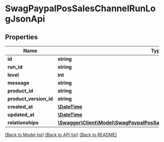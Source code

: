 # SwagPaypalPosSalesChannelRunLogJsonApi

## Properties
Name | Type | Description | Notes
------------ | ------------- | ------------- | -------------
**id** | **string** |  | [optional] 
**run_id** | **string** |  | 
**level** | **int** |  | 
**message** | **string** |  | 
**product_id** | **string** |  | [optional] 
**product_version_id** | **string** |  | [optional] 
**created_at** | [**\DateTime**](\DateTime.md) |  | 
**updated_at** | [**\DateTime**](\DateTime.md) |  | [optional] 
**relationships** | [**\Swagger\Client\Model\SwagPaypalPosSalesChannelRunLogJsonApiRelationships**](SwagPaypalPosSalesChannelRunLogJsonApiRelationships.md) |  | [optional] 

[[Back to Model list]](../../README.md#documentation-for-models) [[Back to API list]](../../README.md#documentation-for-api-endpoints) [[Back to README]](../../README.md)

